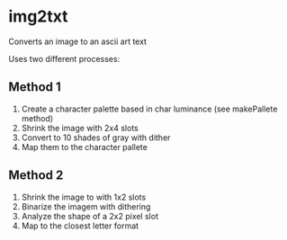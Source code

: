 # img2txt
Converts an image to an ascii art text

Uses two different processes:

## Method 1 ##
1. Create a character palette based in char luminance (see makePallete method)
1. Shrink the image with 2x4 slots
1. Convert to 10 shades of gray with dither
1. Map them to the character pallete

## Method 2 ##
1. Shrink the image to with 1x2 slots
1. Binarize the imagem with dithering
1. Analyze the shape of a 2x2 pixel slot
1. Map to the closest letter format

